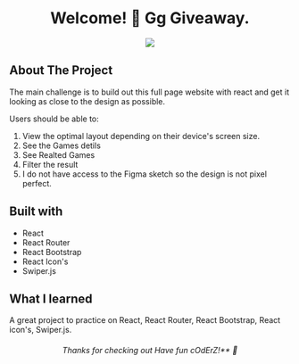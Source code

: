 <h1 align="center">
 Welcome! 👋 Gg Giveaway.
</h1>

<p align="center">
 <img src="./design/desktop-preview.jpg"/>
</p>

## About The Project
The main challenge is to build out this full page website with react and get it looking as close to the design as possible.

Users should be able to:

1. View the optimal layout depending on their device's screen size.
2. See the Games detils
3. See Realted Games 
4. Filter the result
5. I do not have access to the Figma sketch so the design is not pixel perfect.

## Built with
 * React
 * React Router
 * React Bootstrap
 * React Icon's
 * Swiper.js
 
## What I learned
A great project to practice on React, React Router, React Bootstrap, React icon's, Swiper.js.

<h6 align="center">
 Thanks for checking out Have fun cOdErZ!** 🚀
</h6>
